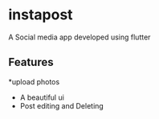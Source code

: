 # instapost

A Social media app developed using flutter

## Features
 *upload photos
 * A beautiful ui
 * Post editing and Deleting

